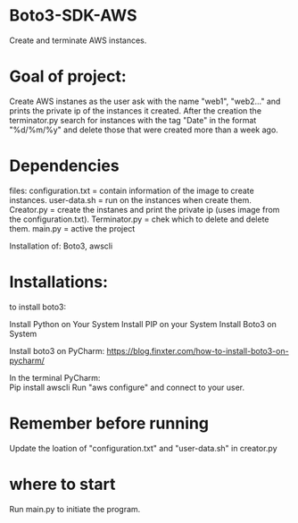 # Boto3-SDK-AWS
Create and terminate AWS instances.

# Goal of project:
Create AWS instanes as the user ask with the name "web1", "web2..." and prints the private ip of the instances it created.
After the creation the terminator.py search for instances with the tag "Date" in the format "%d/%m/%y" and delete those that were created more than a week ago.

# Dependencies
files: 
configuration.txt = contain information of the image to create instances.
user-data.sh = run on the instances when create them.
Creator.py = create the instanes and print the private ip (uses image from the configuration.txt).
Terminator.py = chek which to delete and delete them.
main.py = active the project

Installation of: Boto3, awscli


# Installations:
to install boto3:

Install Python on Your System
Install PIP on your System 
Install Boto3 on System 

Install boto3 on PyCharm: 
https://blog.finxter.com/how-to-install-boto3-on-pycharm/ 

In the terminal PyCharm:  
Pip install awscli 
Run "aws configure" and connect to your user.

# Remember before running
Update the loation of "configuration.txt" and "user-data.sh" in creator.py

# where to start
Run main.py to initiate the program.

